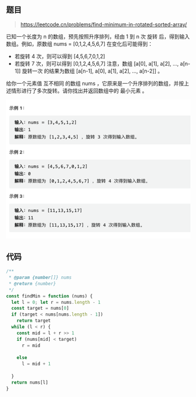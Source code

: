 ## 题目

> https://leetcode.cn/problems/find-minimum-in-rotated-sorted-array/

已知一个长度为 n 的数组，预先按照升序排列，经由 1 到 n 次 旋转 后，得到输入数组。例如，原数组 nums = [0,1,2,4,5,6,7] 在变化后可能得到：
- 若旋转 4 次，则可以得到 [4,5,6,7,0,1,2]
- 若旋转 7 次，则可以得到 [0,1,2,4,5,6,7]
注意，数组 [a[0], a[1], a[2], ..., a[n-1]] 旋转一次 的结果为数组 [a[n-1], a[0], a[1], a[2], ..., a[n-2]] 。

给你一个元素值 互不相同 的数组 nums ，它原来是一个升序排列的数组，并按上述情形进行了多次旋转。请你找出并返回数组中的 最小元素 。

![image](https://raw.githubusercontent.com/kitiho/leetcode/main/assets/153.png)

## 代码

```js
/**
 * @param {number[]} nums
 * @return {number}
 */
const findMin = function (nums) {
  let l = 0; let r = nums.length - 1
  const target = nums[0]
  if (target < nums[nums.length - 1])
    return target
  while (l < r) {
    const mid = l + r >> 1
    if (nums[mid] < target)
      r = mid

    else
      l = mid + 1

  }
  return nums[l]
}
```
